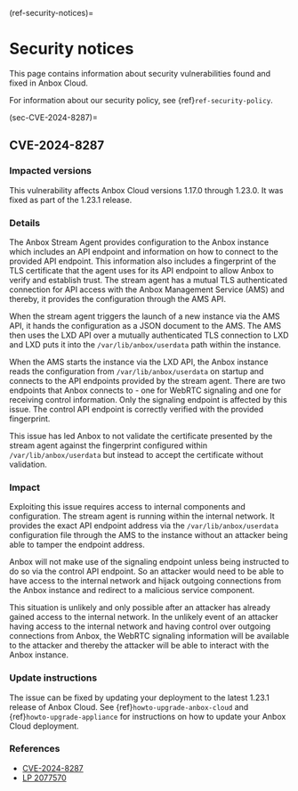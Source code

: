 (ref-security-notices)=
# Security notices

This page contains information about security vulnerabilities found and fixed in Anbox Cloud.

For information about our security policy, see {ref}`ref-security-policy`.

(sec-CVE-2024-8287)=
## CVE-2024-8287

### Impacted versions

This vulnerability affects Anbox Cloud versions 1.17.0 through 1.23.0. It was fixed as part of the 1.23.1 release.

### Details

The Anbox Stream Agent provides configuration to the Anbox instance which includes an API endpoint and information on how to connect to the provided API endpoint. This information also includes a fingerprint of the TLS certificate that the agent uses for its API endpoint to allow Anbox to verify and establish trust. The stream agent has a mutual TLS authenticated connection for API access with the Anbox Management Service (AMS) and thereby, it provides the configuration through the AMS API.

When the stream agent triggers the launch of a new instance via the AMS API, it hands the configuration as a JSON document to the AMS. The AMS then uses the LXD API over a mutually authenticated TLS connection to LXD and LXD puts it into the `/var/lib/anbox/userdata` path within the instance.

When the AMS starts the instance via the LXD API, the Anbox instance reads the configuration from `/var/lib/anbox/userdata` on startup and connects to the API endpoints provided by the stream agent. There are two endpoints that Anbox connects to - one for WebRTC signaling and one for receiving control information. Only the signaling endpoint is affected by this issue. The control API endpoint is correctly verified with the provided fingerprint.

This issue has led Anbox to not validate the certificate presented by the stream agent against the fingerprint configured within `/var/lib/anbox/userdata` but instead to accept the certificate without validation.

### Impact

Exploiting this issue requires access to internal components and configuration. The stream agent is running within the internal network. It provides the exact API endpoint address via the `/var/lib/anbox/userdata` configuration file through the AMS to the instance without an attacker being able to tamper the endpoint address.

Anbox will not make use of the signaling endpoint unless being instructed to do so via the control API endpoint. So an attacker would need to be able to have access to the internal network and hijack outgoing connections from the Anbox instance and redirect to a malicious service component.

This situation is unlikely and only possible after an attacker has already gained access to the internal network. In the unlikely event of an attacker having access to the internal network and having control over outgoing connections from Anbox, the WebRTC signaling information will be available to the attacker and thereby the attacker will be able to interact with the Anbox instance.

### Update instructions

The issue can be fixed by updating your deployment to the latest 1.23.1 release of Anbox Cloud. See {ref}`howto-upgrade-anbox-cloud` and {ref}`howto-upgrade-appliance` for instructions on how to update your Anbox Cloud deployment.

### References

- [CVE-2024-8287](https://www.cve.org/CVERecord?id=CVE-2024-8287)
- [LP 2077570](https://bugs.launchpad.net/anbox-cloud/+bug/2077570)